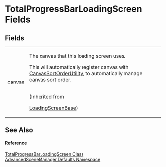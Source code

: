 # TotalProgressBarLoadingScreen Fields




## Fields
<table>
<tr>
<td><a href="F_AdvancedSceneManager_Loading_LoadingScreenBase_canvas">canvas</a></td>
<td><p>The canvas that this loading screen uses.</p><p>

This will automatically register canvas with <a href="T_AdvancedSceneManager_Utility_CanvasSortOrderUtility">CanvasSortOrderUtility</a>, to automatically manage canvas sort order.</p><br />(Inherited from <a href="T_AdvancedSceneManager_Loading_LoadingScreenBase">

LoadingScreenBase</a>)</td></tr>
</table>

## See Also


#### Reference
<a href="T_AdvancedSceneManager_Defaults_TotalProgressBarLoadingScreen">TotalProgressBarLoadingScreen Class</a>  
<a href="N_AdvancedSceneManager_Defaults">AdvancedSceneManager.Defaults Namespace</a>  
